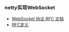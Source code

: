 ### netty实现WebSocket

- [WebSocket 协议 RFC 文档](https://segmentfault.com/a/1190000018217630)
- [RFC定义](https://baike.baidu.com/item/RFC/1840?fr=aladdin)
